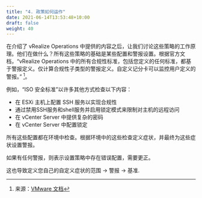 ```yaml
---
title: "4. 政策如何运作"
date: 2021-06-14T13:53:48+10:00
draft: false
weight: 40
---
```


在介绍了 vRealize Operations 中提供的内容之后，让我们讨论这些策略的工作原理。他们在做什么？所有这些策略的基础是某些配置和警报设置。根据官方文档，“vRealize Operations 中的所有合规性标准，包括您定义的任何标准，都基于警报定义。仅计算合规性子类型的警报定义。自定义记分卡可以监控用户定义的警报。” [^1]。

例如，“ISO 安全标准”以许多其他方式检查以下内容：

- 在 ESXi 主机上配置 SSH 服务以实现合规性
- 通过禁用SSH服务和shell服务并启用锁定模式来限制对主机的远程访问
- 在 vCenter Server 中提供复杂的密码
- 在 vCenter Server 中配置锁定

所有这些配置都在环境中检查。根据环境中的这些检查定义症状，并最终为这些症状设置警报。

如果有任何警报，则表示设置策略中存在错误配置，需要更正。

这也导致定义您自己的自定义症状的范围 -> 警报 -> 基准.

[^1]: 来源：[VMware 文档](https://docs.vmware.com/en/vRealize-Operations-Manager/8.3/com.vmware.vcom.config.doc/GUID-A4FBC2C3-6F43-4C45-BD19-72A11110745E.html)